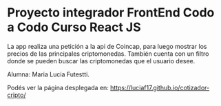 # Proyecto integrador FrontEnd Codo a Codo Curso React JS

La app realiza una petición a la api de Coincap, para luego mostrar los precios de las principales criptomonedas. También cuenta con un filtro donde se pueden buscar las criptomonedas que el usuario desee.

Alumna: Maria Lucia Futestti.

Podés ver la página desplegada en: https://luciaf17.github.io/cotizador-cripto/
